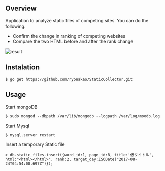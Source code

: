 ## Overview

Application to analyze static files of competing sites.
You can do the following.

- Confirm the change in ranking of competing websites
- Compare the two HTML before and after the rank change

![result](https://github.com/ryonakao/StaticCollector/blob/media_for_demo/media/NCA_demo.gif)

## Instalation

```
$ go get https://github.com/ryonakao/StaticCollector.git
```

## Usage

Start mongoDB

```
$ sudo mongod --dbpath /var/lib/mongodb --logpath /var/log/moodb.log
```

Start Mysql

```
$ mysql.server restart
```

Insert a temporary Static file

```
> db.static_files.insert({word_id:1, page_id:8, title:'仮タイトル', html:"<html></html>", rank:2, target_day:ISODate("2017-08-24T04:54:00.697Z")});
```